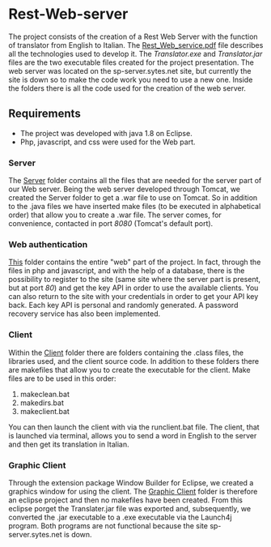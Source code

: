 # Rest-Web-server
The project consists of the creation of a Rest Web Server with the function of translator from English to Italian.
The [Rest_Web_service.pdf](Rest_Web_service.pdf "Rest _Web_service.pdf") file describes all the technologies used to develop it.
The *Translator.exe* and *Translator.jar* files are the two executable files created for the project presentation.
The web server was located on the sp-server.sytes.net site, but currently the site is down so to make the code work you need to use a new one.
Inside the folders there is all the code used for the creation of the web server.

## Requirements
- The project was developed with java 1.8 on Eclipse.
- Php, javascript, and css were used for the Web part.



### Server 
The [Server](Server "Server")  folder contains all the files that are needed for the server part of our Web server. Being the web server developed through Tomcat, we created the Server folder to get a .war file to use on Tomcat. So in addition to the .java files we have inserted make files (to be executed in alphabetical order) that allow you to create a .war file. The server comes, for convenience, contacted in port *8080*  (Tomcat's default port).

### Web authentication
[This](WebAuthentication "This") folder contains the entire "web" part of the project. In fact, through the files in php and javascript, and with the help of a database, there is the possibility to register to the site (same site where the server part is present, but at port *80*) and get the key API in order to use the available clients. You can also return to the site with your credentials in order to get your API key back. Each key API is personal and randomly generated. A password recovery service has also been implemented.

### Client
Within the [Client](Client "Client") folder there are folders containing the .class files, the libraries used, and the client source code. In addition to these folders there are makefiles that allow you to create the executable for the client. Make files are to be used in this order:
1.  makeclean.bat
2.  makedirs.bat
3.  makeclient.bat

You can then launch the client with via the runclient.bat file. The client, that is launched via terminal, allows you to send a word in English to the server and then get its translation in Italian.

### Graphic Client 
Through the extension package Window Builder for Eclipse, we created a graphics window for using the client. The [Graphic Client](GraphicClient "Graphic Client") folder is therefore an eclipse project and then no makefiles have been created.
From this eclipse porget the Translater.jar file was exported and, subsequently, we converted the .jar executable to a .exe executable via the Launch4j program. Both programs are not functional because the site sp-server.sytes.net is down.

